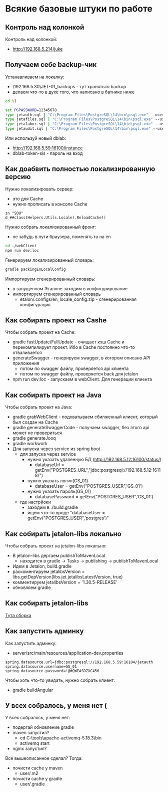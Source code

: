# Всякие базовые штуки по работе

## Контроль над колонкой

Контроль над колонкой:

-   http://192.168.5.214/juke

## Получаем себе backup-чик

Устанавливаем на локалку:

-   \\192.168.5.30\JET-01_backups - тут храняться backup
-   делаем что-то в духе того, что написано в батнике ниже

```bat
cd %1

set PGPASSWORD=12345678
type jetauth.sql | "C:\Program Files\PostgreSQL\14\bin\psql.exe" --username=postgres --no-password
type jetafiles.sql | "C:\Program Files\PostgreSQL\14\bin\psql.exe" --username=postgres --no-password
type jetalabor.sql | "C:\Program Files\PostgreSQL\14\bin\psql.exe" --username=postgres --no-password
type jetaudit.sql | "C:\Program Files\PostgreSQL\14\bin\psql.exe" --username=postgres --no-password
```

Или используй новый dblab:

-   http://192.168.5.59:16100/instance
-   dblab-token-sis - пароль на вход

## Как доабвить полностью локализированную версию

Нужно локализировать сервер:

-   это для Cache
-   нужно прописать в консоле Cache

```cache
zn "SOU"
d ##class(Helpers.Utils.Locale).ReloadCache()
```

Нужно собрать локализированный фронт:

-   не забудь в пути браузера, поменять ru на en

```bash
cd ./webClient
npm run dev:loc
```

Генерируем локализированный словарь:

```bash
gradle packingEnLocalConfig
```

Импортируем сгенерированный словарь:

-   в запущенном Эталоне заходим в конфигурирование
-   импортируем сгенерированный словарь
    -   etalon/.configs/en_locale_config.zip - сгенерированная конфигурация

## Как собирать проект на Cashe

Чтобы собрать проект на Cache:

-   gradle fastUpdate/FullUpdate - очищает кэш Cache и перекомпилирует проект. Ибо в Cache постоянно что-то отваливается
-   generateSwagger - генерируем swagger, в котором описано API приложения
    -   потом по swagger файлу, проверяется api клиента
    -   потом по swagger файлу, проверяется back для jetalon
-   npm run dev:loc - запускаем в webClient. Для генерации клиента

## Как собирать проект на Java

Чтобы собрать проект на Java:

-   gradle grabWebClient - подхватываем сбилженный клиент, который был создан на Cache
-   gradle generateSwaggerCode - получаем swagger, без этого api может не провериться
-   gradle generateJooq
-   gradle workwork
-   Для запуска через service из spring boot
    -   для запуска через service
        -   нужно указать удаленную БД (http://192.168.5.12:16100/status/)
            -   databaseUrl = getEnv("POSTGRES_URL","jdbc:postgresql://192.168.5.12:16118/")
        -   нужно указать логин(GS_01)
            -   databaseUser = getEnv("POSTGRES_USER",'GS_01')
        -   нужно указать пароль(GS_01)
            -   databasePassword = getEnv("POSTGRES_USER",'GS_01')
    -   где настрйоки
        -   заходим в ./build.gradle
        -   ищем что-то вроде "databaseUser = getEnv("POSTGRES_USER",'postgres')"

## Как собирать jetalon-libs локально

Чтобы собрать проект на jetalon-libs локально:

-   В jetalon-libs дергаем publishToMavenLocal
    -   находится в gradle -> Tasks -> publishing -> publishToMavenLocal
-   Идем в Jetalon, build.gradle
-   раскоментируем jetalibsVersion = libs.getDepVersion(libs.jet.jetalibsLatestVersion, true)
-   комментируем jetalibsVersion = '1.30.5-RELEASE'
-   обновляем gradle

## Как собирать jetalon-libs

[Тута сборка](http://servergit:8080/job/libs.java.jetalon/)

## Как запустить админку

Как запустить админку:

-   server/src/main/resources/application-dev.properties

```
spring.datasource.url=jdbc:postgresql://192.168.5.59:16104/jetauth
spring.datasource.username=GS_01
spring.datasource.password=!@#QWEASDZXC456
```

Чтобы хоть что-то увидать, нужно собрать клиент:

-   gradle buildAngular

## У всех собралось, у меня нет (

У всех собралось, у меня нет:

-   подергай обновление gradle
-   maven запустил?
    -   cd C:\tools\apache-activemq-5.18.3\bin
    -   activemq start
-   nginx запустил?

Все вышеописанное сделал? Тогда:

-   почисти cache у maven
    -   user/.m2
-   почисти cache у gradle
    -   user/.gradle
